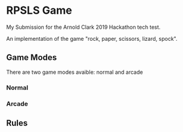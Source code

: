 # RPSLS Game
My Submission for the Arnold Clark 2019 Hackathon tech test.

An implementation of the game "rock, paper, scissors, lizard, spock".

## Game Modes
There are two game modes avaible: normal and arcade

### Normal

### Arcade

## Rules
